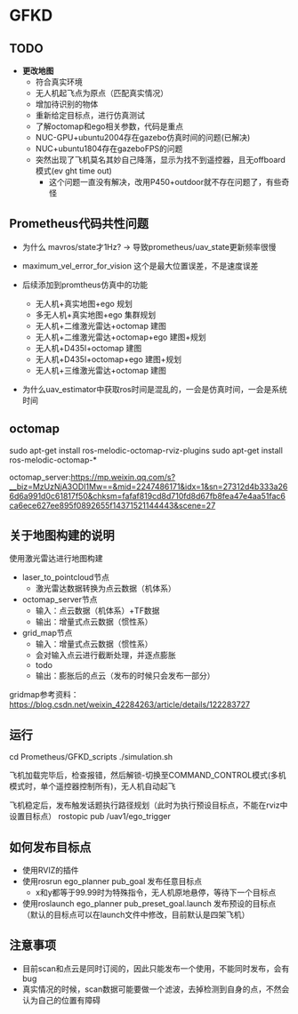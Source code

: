 # GFKD

## TODO
- **更改地图**
  - 符合真实环境
  - 无人机起飞点为原点（匹配真实情况）
  - 增加待识别的物体
  - 重新给定目标点，进行仿真测试
  - 了解octomap和ego相关参数，代码是重点
  - NUC-GPU+ubuntu2004存在gazebo仿真时间的问题(已解决)
  - NUC+ubuntu1804存在gazeboFPS的问题
  - 突然出现了飞机莫名其妙自己降落，显示为找不到遥控器，且无offboard模式(ev ght time out)
    - 这个问题一直没有解决，改用P450+outdoor就不存在问题了，有些奇怪 

## Prometheus代码共性问题
- 为什么 mavros/state才1Hz? -> 导致prometheus/uav_state更新频率很慢
- maximum_vel_error_for_vision 这个是最大位置误差，不是速度误差
- 后续添加到promtheus仿真中的功能
  - 无人机+真实地图+ego 规划
  - 多无人机+真实地图+ego 集群规划
  - 无人机+二维激光雷达+octomap 建图
  - 无人机+二维激光雷达+octomap+ego 建图+规划
  - 无人机+D435I+octomap 建图
  - 无人机+D435I+octomap+ego 建图+规划
  - 无人机+三维激光雷达+octomap 建图


- 为什么uav_estimator中获取ros时间是混乱的，一会是仿真时间，一会是系统时间


## octomap

sudo apt-get install ros-melodic-octomap-rviz-plugins
sudo apt-get install ros-melodic-octomap-*


octomap_server:https://mp.weixin.qq.com/s?__biz=MzUzNjA3ODI1Mw==&mid=2247486171&idx=1&sn=27312d4b333a266d6a991d0c61817f50&chksm=fafaf819cd8d710fd8d67fb8fea47e4aa51fac6ca6ece627ee895f0892655f14371521144443&scene=27

## 关于地图构建的说明

使用激光雷达进行地图构建
- laser_to_pointcloud节点
  - 激光雷达数据转换为点云数据（机体系）
- octomap_server节点
  - 输入：点云数据（机体系）+TF数据
  - 输出：增量式点云数据（惯性系）
- grid_map节点
  - 输入：增量式点云数据（惯性系）
  - 会对输入点云进行截断处理，并逐点膨胀
  - todo
  - 输出：膨胀后的点云（发布的时候只会发布一部分）


gridmap参考资料：https://blog.csdn.net/weixin_42284263/article/details/122283727
## 运行

cd Prometheus/GFKD_scripts
./simulation.sh

飞机加载完毕后，检查报错，然后解锁-切换至COMMAND_CONTROL模式(多机模式时，单个遥控器控制所有)，无人机自动起飞

飞机稳定后，发布触发话题执行路径规划（此时为执行预设目标点，不能在rviz中设置目标点）
rostopic pub /uav1/ego_trigger

## 如何发布目标点

 - 使用RVIZ的插件
 - 使用rosrun ego_planner pub_goal 发布任意目标点
    - x和y都等于99.99时为特殊指令，无人机原地悬停，等待下一个目标点
 - 使用roslaunch ego_planner pub_preset_goal.launch 发布预设的目标点（默认的目标点可以在launch文件中修改，目前默认是四架飞机）


## 注意事项
 - 目前scan和点云是同时订阅的，因此只能发布一个使用，不能同时发布，会有bug
 - 真实情况的时候，scan数据可能要做一个滤波，去掉检测到自身的点，不然会认为自己的位置有障碍
